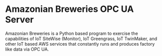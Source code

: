 # Amazonian Breweries OPC UA Server

Amazonian Breweries is a Python based program to exercise the capabilities of IoT SiteWise (Monitor), IoT Greengrass, IoT TwinMaker, and other IoT based AWS services that constantly runs and produces factory like data via OPC UA.  